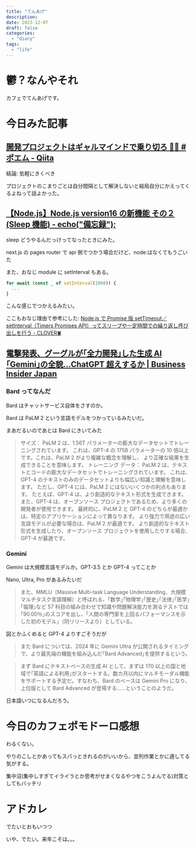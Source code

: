 ```yaml
---
title: "てんあげ"
description:
date: 2023-12-07
draft: false
categories:
  - "diary"
tags:
  - "life"
---
```


# 鬱？なんやそれ

カフェでてんあげです。

# 今日みた記事

## [開発プロジェクトはギャルマインドで乗り切ろ 🤟💫 #ポエム - Qiita](https://qiita.com/ichiharaaaa/items/7543838f71dd3f3fa0f4)

結論: 気軽にきくべき

プロジェクトのこまりごとは自分間隔として解決しないと結局自分にかえってくるよねって話よかった。

## [【Node.js】Node.js version16 の新機能 その２(Sleep 機能) - echo(&quot;備忘録&quot;);](https://makky12.hatenablog.com/entry/2021/07/01/120500)

sleep どうやるんだっけってなったときにみた。

next.js の pages router で api 側でつかう場合だけど、node:はなくてもうごいた

また、おなじ module に setInterval もある。

```javascript
for await (const _ of setInterval(1000)) {
  ...
}
```

こんな感じでつかえるみたい。

ここもおなじ理由て参考にした: [Node.js で Promise 版 setTimeout／setInterval（Timers Promises API）ってスリープや一定時間での繰り返し呼び出しを行う - CLOVER🍀](https://kazuhira-r.hatenablog.com/entry/2023/03/13/002109)

## [電撃発表、グーグルが｢全力開発｣した生成 AI｢Gemini｣の全貌…ChatGPT 超えするか | Business Insider Japan](https://www.businessinsider.jp/post-279519)

### Bard ってなんだ

Bard はチャットサービス自体をさすのか。

Bard は PaLM 2 という言語モデルをつかっているみたいだ。

まあだるいのであとは Bard にきいてみた

> サイズ： PaLM 2 は、1.56T パラメーターの膨大なデータセットでトレーニングされています。
> これは、GPT-4 の 175B パラメーターの 10 倍以上です。これは、PaLM 2 がより複雑な概念を理解し、
> より正確な結果を生成できることを意味します。
> トレーニング データ： PaLM 2 は、テキストとコードの膨大なデータセットでトレーニングされています。
> これは、GPT-4 のテキストのみのデータセットよりも幅広い知識と理解を意味します。
> ただし、GPT-4 には、PaLM 2 にはないいくつかの利点もあります。
> たとえば、GPT-4 は、より創造的なテキスト形式を生成できます。
> また、GPT-4 は、オープンソース プロジェクトであるため、より多くの開発者が使用できます。
> 最終的に、PaLM 2 と GPT-4 のどちらが最適かは、特定のアプリケーションによって異なります。
> より強力で用途の広い言語モデルが必要な場合は、PaLM 2 が最適です。
> より創造的なテキスト形式を生成したり、オープンソース プロジェクトを使用したりする場合、GPT-4 が最適です。

### Gemini

Gemini は大規模言語モデルか。GPT-3.5 とか GPT-4 ってことか

Nano, Ultra, Pro があるみたいだ

> また、MMLU（Massive Multi-task Language Understanding、大規模マルチタスク言語理解）と呼ばれる、｢数学｣｢物理学｣｢歴史｣｢法律｣｢医学｣｢倫理｣など 57 科目の組み合わせで知識や問題解決能力を測るテストでは｢90.00％｣のスコアを出し、｢人間の専門家を上回るパフォーマンスを示した初のモデル｣（同リリースより）としている。

図とかふくめると GPT-4 よりすごそうだが

> また Bard については、2024 年に Gemini Ultra が公開されるタイミングで、より最先端の機能を組み込んだ｢Bard Advanced｣を提供するという。

> まず Bard にテキストベースの生成 AI として、まずは 170 以上の国と地域で｢英語による利用｣がスタートする。数カ月以内にマルチモーダル機能をサポートする予定だ。すなわち、Bard のベースは Gemini Pro になり、上位版として Bard Advanced が登場する……ということのようだ。

日本語いつになるんだろう。

# 今日のカフェポモドーロ感想

わるくない。

やりのこしとかあってもスパっときれるのがいいから、並列作業とかに適してる気がする。

集中沼(集中しすぎてイライラとか思考がせまくなるやつをこうよんでる)対策としてもバッチリ

# アドカレ

でたいとおもいつつ

いや、でたい。来年こそは。。。
